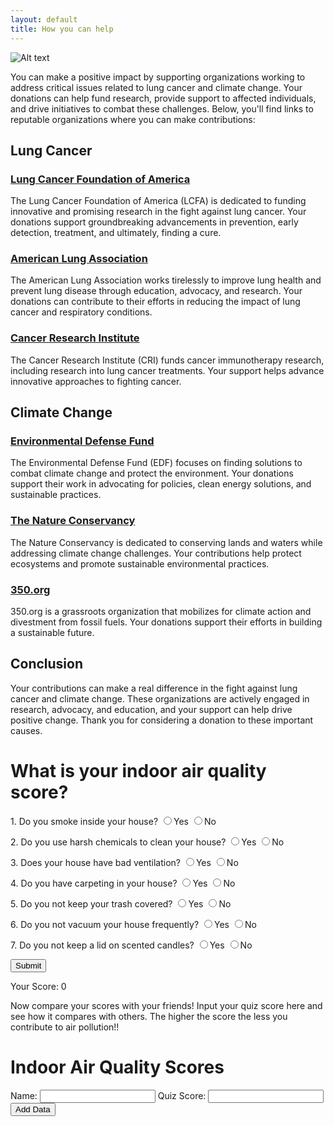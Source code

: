 ```yaml
---
layout: default
title: How you can help
---
```

![Alt text](<images/Lung Cancer (2).png>)

You can make a positive impact by supporting organizations working to address critical issues related to lung cancer and climate change. Your donations can help fund research, provide support to affected individuals, and drive initiatives to combat these challenges. Below, you'll find links to reputable organizations where you can make contributions:

## Lung Cancer

### [Lung Cancer Foundation of America](https://lcfamerica.org/donate/)
The Lung Cancer Foundation of America (LCFA) is dedicated to funding innovative and promising research in the fight against lung cancer. Your donations support groundbreaking advancements in prevention, early detection, treatment, and ultimately, finding a cure.

### [American Lung Association](https://www.lung.org/get-involved/ways-to-give)
The American Lung Association works tirelessly to improve lung health and prevent lung disease through education, advocacy, and research. Your donations can contribute to their efforts in reducing the impact of lung cancer and respiratory conditions.

### [Cancer Research Institute](https://www.cancerresearch.org/join-the-cause/donate)
The Cancer Research Institute (CRI) funds cancer immunotherapy research, including research into lung cancer treatments. Your support helps advance innovative approaches to fighting cancer.

## Climate Change

### [Environmental Defense Fund](https://www.edf.org/give)
The Environmental Defense Fund (EDF) focuses on finding solutions to combat climate change and protect the environment. Your donations support their work in advocating for policies, clean energy solutions, and sustainable practices.

### [The Nature Conservancy](https://www.nature.org/en-us/what-we-do/our-insights/perspectives/support-our-mission/)
The Nature Conservancy is dedicated to conserving lands and waters while addressing climate change challenges. Your contributions help protect ecosystems and promote sustainable environmental practices.

### [350.org](https://350.org/donate/)
350.org is a grassroots organization that mobilizes for climate action and divestment from fossil fuels. Your donations support their efforts in building a sustainable future.

## Conclusion

Your contributions can make a real difference in the fight against lung cancer and climate change. These organizations are actively engaged in research, advocacy, and education, and your support can help drive positive change. Thank you for considering a donation to these important causes.

<html>
<head>
    <title>Indoor Air Quality</title>
    <script src="https://cdn.jsdelivr.net/npm/chart.js"></script>
</head>
<body>
    <h1>What is your indoor air quality score?</h1>
    <form id="quizForm">
        <p>
            <label for="smoke">1. Do you smoke inside your house?</label>
            <input type="radio" name="smoke" value="1">Yes
            <input type="radio" name="smoke" value="0">No
        </p>
        <p>
            <label for="chemicals">2. Do you use harsh chemicals to clean your house?</label>
            <input type="radio" name="chemicals" value="1">Yes
            <input type="radio" name="chemicals" value="0">No
        </p>
        <p>
            <label for="ventilation">3. Does your house have bad ventilation?</label>
            <input type="radio" name="ventilation" value="1">Yes
            <input type="radio" name="ventilation" value="0">No
        </p>
        <p>
            <label for="carpeting">4. Do you have carpeting in your house?</label>
            <input type="radio" name="carpeting" value="1">Yes
            <input type="radio" name="carpeting" value="0">No
        </p>
        <p>
            <label for="trash">5. Do you not keep your trash covered?</label>
            <input type="radio" name="trash" value="1">Yes
            <input type="radio" name="trash" value="0">No
        </p>
        <p>
            <label for="vacuum">6. Do you not vacuum your house frequently?</label>
            <input type="radio" name="vacuum" value="1">Yes
            <input type="radio" name="vacuum" value="0">No
        </p>
        <p>
            <label for="candles">7. Do you not keep a lid on scented candles?</label>
            <input type="radio" name="candles" value="1">Yes
            <input type="radio" name="candles" value="0">No
        </p>
        <input type="button" value="Submit" id="submitBtn">
    </form>
    <p>Your Score: <span id="score">0</span></p>
</body>
</html>

<script>
    let score = 0;
    const answers = document.forms["quizForm"].elements;

    function calculateScore() {
        for (let i = 0; i < answers.length; i++) {
            if (answers[i].type === "radio" && answers[i].checked) {
                score += parseInt(answers[i].value);
            }
        }
        document.getElementById("score").textContent = 7 - score; // Calculate the score as 7 minus the total points
        score = 0; // Reset the score to 0
    }

    document.getElementById("submitBtn").addEventListener("click", calculateScore);
</script>


Now compare your scores with your friends! Input your quiz score here and see how it compares with others. The higher the score the less you contribute to air pollution!! 

<html>
<head>
    <title>Indoor Air Quality Scores</title>
    <script src="https://cdn.jsdelivr.net/npm/chart.js"></script>
</head>
<body>
    <h1>Indoor Air Quality Scores</h1>
    <div>
        <label for="userName">Name:</label>
        <input type="text" id="userName">
        <label for="quizScore">Quiz Score:</label>
        <input type="number" id="quizScore" min="0">
        <button id="addData">Add Data</button>
    </div>
    <canvas id="chart"></canvas>

<script>
        const userNames = [];
        const quizScores = [];
        const ctx = document.getElementById("chart").getContext("2d");
        let chart;

        document.getElementById("addData").addEventListener("click", () => {
            const userName = document.getElementById("userName").value;
            const quizScore = parseInt(document.getElementById("quizScore").value);
            userNames.push(userName);
            quizScores.push(quizScore);

            if (chart) {
                chart.destroy();
            }

            chart = new Chart(ctx, {
                type: "bar",
                data: {
                    labels: userNames,
                    datasets: [{
                        label: "Quiz Score",
                        data: quizScores,
                        backgroundColor: "rgba(75, 192, 192, 0.2)",
                        borderColor: "rgba(75, 192, 192, 1)",
                        borderWidth: 1
                    }]
                },
                options: {
                    scales: {
                        y: {
                            beginAtZero: true
                        }
                    }
                }
            });

            document.getElementById("userName").value = "";
            document.getElementById("quizScore").value = "";
        });
    </script>
</body>
</html>
